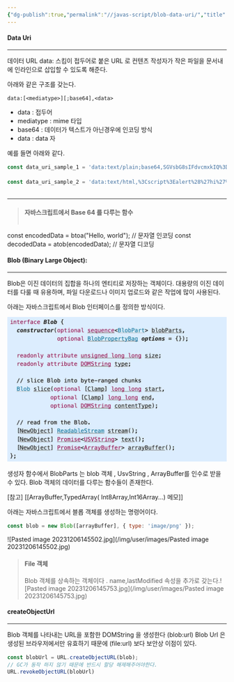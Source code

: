 ```yaml
---
{"dg-publish":true,"permalink":"//javas-script/blob-data-uri/","title":"Blob , Data Uri 란 무엇일까","tags":["javascript"]}
---
```



#### Data Uri 
---
데이터 URL data: 스킴이 접두어로 붙은 URL 로 컨텐츠 작성자가 작은 파일을 문서내에 인라인으로 삽입할 수 있도록 해준다.

아래와 같은 구조를 갖는다.

```
data:[<mediatype>][;base64],<data>
```
 - data : 접두어
 - mediatype : mime 타입
 - base64 : 데이터가 텍스트가 아닌경우에  인코딩 방식
 - data : data 자


예를 들면 아래와 같다. 
``` javascript
const data_uri_sample_1 = 'data:text/plain;base64,SGVsbG8sIFdvcmxkIQ%3D%3D';

const data_uri_sample_2 = 'data:text/html,%3Cscript%3Ealert%28%27hi%27%29%3B%3C%2Fscript%3E'
 
```

---
>#### 자바스크립트에서  Base 64 를 다루는 함수
>```javascript
const encodedData = btoa("Hello, world"); // 문자열 인코딩
const decodedData = atob(encodedData); // 문자열 디코딩




#### Blob **(Binary Large Object):**
----
Blob은 이진 데이터의 집합을 하나의 엔티티로 저장하는 객체이다.
대용량의 이진 데이터를 다룰 때 유용하며, 파일 다운로드나 이미지 업로드와 같은 작업에 많이 사용된다.

아래는 자바스크립트에서 Blob 인터페이스를 정의한 방식이다.

![1_GPasxj7xFaL72Y4wgEr_8w.webp](/img/user/images/1_GPasxj7xFaL72Y4wgEr_8w.webp)

생성자 함수에서 BlobParts 는 blob 객체 , UsvString , ArrayBuffer를 인수로 받을 수 있다.
Blob 객체의 데이터를 다루는 함수들이 존재한다.

[참고]  [[ArrayBuffer,TypedArray( Int8Array,Int16Array...) 메모]]
 
아래는 자바스크립트에서 블롭 객체를 생성하는 명령어이다.

```javascript
const blob = new Blob([arrayBuffer], { type: 'image/png' });

```

![Pasted image 20231206145502.jpg](/img/user/images/Pasted image 20231206145502.jpg)


> #### File 객체
> Blob 객체를 상속하는 객체이다 .  name,lastModified 속성을 추가로 갖는다.![Pasted image 20231206145753.jpg](/img/user/images/Pasted image 20231206145753.jpg)
> 


#### createObjectUrl
---
Blob 객체를 나타내는 URL을 포함한  DOMString 을 생성한다 (blob:url)
Blob Url 은 생성된 브라우저에서만 유효하기 때문에 (file:url) 보다 보안상 이점이 있다.

```javascript
const blobUrl = URL.createObjectURL(blob);
// GC가 동작 하지 않기 때문에 반드시 할당 해제해주어야한다.
URL.revokeObjectURL(blobUrl)
```


